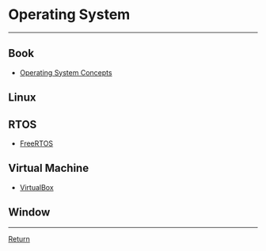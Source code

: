 # Operating System

---

## Book

- [Operating System Concepts](https://www.os-book.com/OS10/)

## Linux

## RTOS

- [FreeRTOS](https://www.freertos.org/index.htmlhttps://www.freertos.org/index.html)

## Virtual Machine

- [VirtualBox](https://www.virtualbox.org/wiki/Documentation)

## Window

---

[Return](./../README.md)
